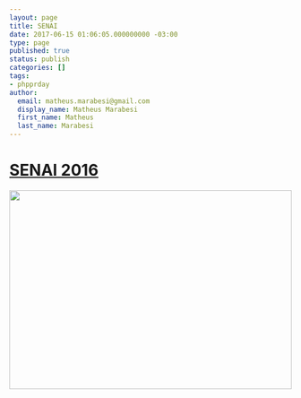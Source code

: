 ```yaml
---
layout: page
title: SENAI
date: 2017-06-15 01:06:05.000000000 -03:00
type: page
published: true
status: publish
categories: []
tags:
- phpprday
author:
  email: matheus.marabesi@gmail.com
  display_name: Matheus Marabesi
  first_name: Matheus
  last_name: Marabesi
---
```


<h1><a href="https://www.sympla.com.br/php-e-o-mundo-iot-internet-of-things__106911" target="_blank">SENAI 2016</a></h1>
<p><img src="https://d1gkntzr8mxq7s.cloudfront.net/58499b24786b5-lg.jpg" width="100%" height="355"/></p>
